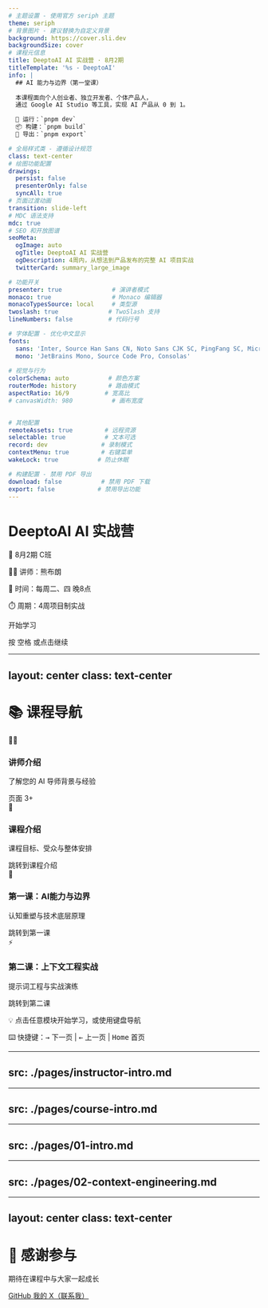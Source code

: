 ```yaml
---
# 主题设置 - 使用官方 seriph 主题
theme: seriph
# 背景图片 - 建议替换为自定义背景
background: https://cover.sli.dev
backgroundSize: cover
# 课程元信息
title: DeeptoAI AI 实战营 · 8月2期
titleTemplate: '%s - DeeptoAI'
info: |
  ## AI 能力与边界（第一堂课）
  
  本课程面向个人创业者、独立开发者、个体产品人，
  通过 Google AI Studio 等工具，实现 AI 产品从 0 到 1。

  🚀 运行：`pnpm dev`  
  📦 构建：`pnpm build`  
  📄 导出：`pnpm export`

# 全局样式类 - 遵循设计规范
class: text-center
# 绘图功能配置
drawings:
  persist: false
  presenterOnly: false
  syncAll: true
# 页面过渡动画
transition: slide-left
# MDC 语法支持
mdc: true
# SEO 和开放图谱
seoMeta:
  ogImage: auto
  ogTitle: DeeptoAI AI 实战营
  ogDescription: 4周内，从想法到产品发布的完整 AI 项目实战
  twitterCard: summary_large_image

# 功能开关
presenter: true              # 演讲者模式
monaco: true                 # Monaco 编辑器
monacoTypesSource: local     # 类型源
twoslash: true              # TwoSlash 支持
lineNumbers: false          # 代码行号

# 字体配置 - 优化中文显示
fonts:
  sans: 'Inter, Source Han Sans CN, Noto Sans CJK SC, PingFang SC, Microsoft YaHei'
  mono: 'JetBrains Mono, Source Code Pro, Consolas'
  
# 视觉与行为
colorSchema: auto           # 颜色方案
routerMode: history         # 路由模式
aspectRatio: 16/9          # 宽高比
# canvasWidth: 980           # 画布宽度

  
# 其他配置
remoteAssets: true         # 远程资源
selectable: true           # 文本可选
record: dev               # 录制模式
contextMenu: true         # 右键菜单
wakeLock: true           # 防止休眠

# 构建配置 - 禁用 PDF 导出
download: false           # 禁用 PDF 下载
export: false            # 禁用导出功能
---
```


# DeeptoAI AI 实战营

<div class="mt-8">
  <div class="text-4xl font-bold text-primary mb-4">
    🚀 8月2期 C班
  </div>
  
  <div class="text-2xl text-gray-600 space-y-2">
    <p>👨‍🏫 讲师：熊布朗</p>
    <p>📅 时间：每周二、四 晚8点</p>
    <p>⏱️ 周期：4周项目制实战</p>
  </div>
</div>

<div class="absolute bottom-10 left-0 right-0">
  <div @click="$slidev.nav.next" class="inline-flex items-center gap-2 px-6 py-3 rounded-full bg-primary/10 hover:bg-primary/20 transition-colors cursor-pointer">
    <span class="text-lg">开始学习</span>
    <carbon:arrow-right class="text-xl" />
  </div>
  
  <p class="mt-4 text-sm text-gray-500">
    按 <kbd class="px-2 py-1 rounded bg-gray-200">空格</kbd> 或点击继续
  </p>
</div>

<!--
演讲者笔记：
- 欢迎学员，营造轻松氛围
- 简单介绍课程安排
- 确认大家能看到画面和听到声音
-->

---
layout: center
class: text-center
---

# 📚 课程导航

<div class="grid grid-cols-2 gap-8 mt-12 max-w-4xl mx-auto">

<div @click="$slidev.nav.next()" class="group cursor-pointer p-6 rounded-lg border-2 border-gray-200 hover:border-primary hover:bg-primary/5 transition-all">
  <div class="text-4xl mb-4">👨‍🏫</div>
  <h3 class="text-xl font-semibold mb-2 group-hover:text-primary">讲师介绍</h3>
  <p class="text-gray-600 text-sm">了解您的 AI 导师背景与经验</p>
  <div class="text-xs text-gray-400 mt-2">页面 3+</div>
</div>

<div @click="$slidev.nav.go($slidev.nav.currentPage + 4)" class="group cursor-pointer p-6 rounded-lg border-2 border-gray-200 hover:border-primary hover:bg-primary/5 transition-all">
  <div class="text-4xl mb-4">🎯</div>
  <h3 class="text-xl font-semibold mb-2 group-hover:text-primary">课程介绍</h3>
  <p class="text-gray-600 text-sm">课程目标、受众与整体安排</p>
  <div class="text-xs text-gray-400 mt-2">跳转到课程介绍</div>
</div>

<div @click="$slidev.nav.go($slidev.nav.currentPage + 22)" class="group cursor-pointer p-6 rounded-lg border-2 border-gray-200 hover:border-primary hover:bg-primary/5 transition-all">
  <div class="text-4xl mb-4">🧠</div>
  <h3 class="text-xl font-semibold mb-2 group-hover:text-primary">第一课：AI能力与边界</h3>
  <p class="text-gray-600 text-sm">认知重塑与技术底层原理</p>
  <div class="text-xs text-gray-400 mt-2">跳转到第一课</div>
</div>

<div @click="$slidev.nav.go($slidev.nav.currentPage + 52)" class="group cursor-pointer p-6 rounded-lg border-2 border-gray-200 hover:border-primary hover:bg-primary/5 transition-all">
  <div class="text-4xl mb-4">⚡</div>
  <h3 class="text-xl font-semibold mb-2 group-hover:text-primary">第二课：上下文工程实战</h3>
  <p class="text-gray-600 text-sm">提示词工程与实战演练</p>
  <div class="text-xs text-gray-400 mt-2">跳转到第二课</div>
</div>

</div>

<div class="mt-8 text-sm text-gray-500 space-y-2">
<p>💡 点击任意模块开始学习，或使用键盘导航</p>
<p class="text-xs">⌨️ 快捷键：<kbd class="px-2 py-1 bg-gray-200 rounded">→</kbd> 下一页 | <kbd class="px-2 py-1 bg-gray-200 rounded">←</kbd> 上一页 | <kbd class="px-2 py-1 bg-gray-200 rounded">Home</kbd> 首页</p>
</div>

<!--
演讲者笔记：
- 根据课程进度选择对应模块
- 可以跳转到任意章节开始讲课
- 建议按顺序进行完整课程
-->

---
src: ./pages/instructor-intro.md
---

---
src: ./pages/course-intro.md
---

---
src: ./pages/01-intro.md
---

---
src: ./pages/02-context-engineering.md
---

---
layout: center
class: text-center
---

# 🙏 感谢参与

<div class="mt-8 space-y-4">
  <p class="text-2xl text-gray-600">期待在课程中与大家一起成长</p>
  
  <div class="flex justify-center gap-8 mt-12">
    <a href="https://github.com/foreveryh" target="_blank" class="flex items-center gap-2 text-gray-600 hover:text-primary transition-colors">
      <carbon:logo-github class="text-2xl" />
      <span>GitHub</span>
    </a>
    <a href="https://x.com/Stephen4171127" target="_blank" class="flex items-center gap-2 text-gray-600 hover:text-primary transition-colors">
      <carbon:logo-x class="text-2xl" />
      <span>我的 X（联系我）</span>
    </a>
  </div>
</div>

<PoweredBySlidev class="absolute bottom-10" />

<!--
演讲者笔记：
- 感谢大家的参与
- 提醒课后作业
- 预告下次课程内容
-->

